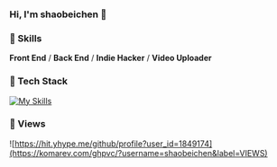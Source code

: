 ### Hi, I'm shaobeichen 👋

### 🥇 Skills
**Front End** /  **Back End** / **Indie Hacker** / **Video Uploader**

### 🤖 Tech Stack
[![My Skills](https://skillicons.dev/icons?i=nodejs,ts,js,go,vue,nuxt,express,react,mysql,redis,docker)](https://skillicons.dev)

### 👀 Views

![https://hit.yhype.me/github/profile?user_id=1849174](https://komarev.com/ghpvc/?username=shaobeichen&label=VIEWS)
